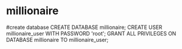 # millionaire

#create database
CREATE DATABASE millionaire;
CREATE USER millionaire_user WITH PASSWORD 'root';
GRANT ALL PRIVILEGES ON DATABASE millionaire TO millionaire_user;
